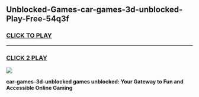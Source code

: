 
## Unblocked-Games-car-games-3d-unblocked-Play-Free-54q3f
<h3>
<a href="https://premium76.site?title=car-games-3d-unblocked&ref=23A">CLICK TO PLAY</a></h3>
<hr>

<h3>
<a href="https://premium76.site?title=car-games-3d-unblocked&ref=23A">CLICK 2 PLAY</a>
  
</h3>

<a href="https://premium76.site?title=car-games-3d-unblocked&ref=23A"><img src="https://clearcache.store/games.png"></a>


**car-games-3d-unblocked games unblocked: Your Gateway to Fun and Accessible Online Gaming**
